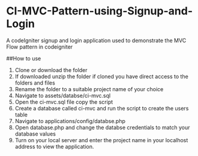 # CI-MVC-Pattern-using-Signup-and-Login
A codeIgniter signup and login application used to demonstrate the MVC Flow pattern in codeigniter

##How to use
1.	Clone or download the folder
2.	If downloaded unzip the folder if cloned you have direct access to the folders and files
3.	Rename the folder to a suitable project name of your choice
4.	Navigate to assets/databse/ci-mvc.sql
5.	Open the ci-mvc.sql file copy the script
6.	Create a database called ci-mvc and run the script to create the users table
7.	Navigate to applications/config/databse.php 
8.	Open database.php and change the databse credentials to match your database values
9.	Turn on your local server and enter the project name in your localhost address to view the application.
